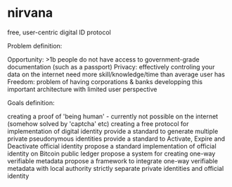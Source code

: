 # nirvana
free, user-centric digital ID protocol

Problem definition:

Opportunity: >1b people do not have access to government-grade documentation (such as a passport) 
Privacy: effectively controling your data on the internet need more skill/knowledge/time than average user has
Freedom: problem of having corporations & banks developping this important architecture with limited user perspective

Goals definition:

creating a proof of 'being human' - currently not possible on the internet (somehow solved by 'captcha' etc)
creating a free protocol for implementation of digital identity
provide a standard to generate multiple private pseudonymous identities
provide a standard to Activate, Expire and Deactivate official identity
propose a standard implementation of official identity on Bitcoin public ledger
propose a system for creating one-way verifiable metadata
propose a framework to integrate one-way verifiable metadata with local authority
strictly separate private identities and official identity
